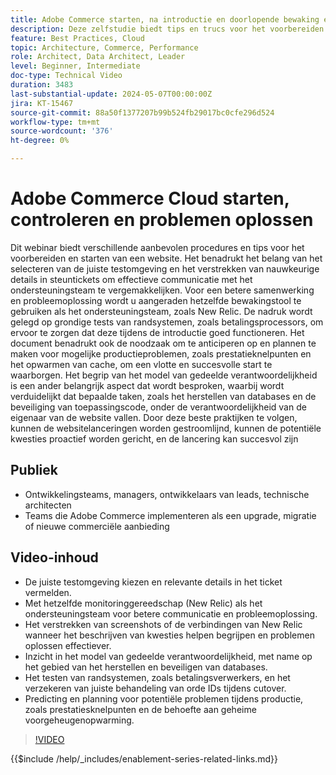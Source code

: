 ```yaml
---
title: Adobe Commerce starten, na introductie en doorlopende bewaking en probleemoplossing
description: Deze zelfstudie biedt tips en trucs voor het voorbereiden en lanceren van een website. Het kiezen van de juiste het opvoeren omgeving, die relevante details in steunkaartjes verstrekt, en het gebruiken van het zelfde controlehulpmiddel zoals het ondersteuningsteam voor betere mededeling. Benadruk de behoefte om randsystemen, zoals betalingsbewerkers grondig te testen, en planning voor potentiële productiekwesties zoals prestatiesknelpunten en geheim voorgeheugenopwarming. Er wordt ook gewezen op effectieve communicatie, proactieve planning en inzicht in het model van gedeelde verantwoordelijkheid. Als u deze beste werkwijzen volgt, kunt u de lanceringen van websites vloeiender en succesvoller maken.
feature: Best Practices, Cloud
topic: Architecture, Commerce, Performance
role: Architect, Data Architect, Leader
level: Beginner, Intermediate
doc-type: Technical Video
duration: 3483
last-substantial-update: 2024-05-07T00:00:00Z
jira: KT-15467
source-git-commit: 88a50f1377207b99b524fb29017bc0cfe296d524
workflow-type: tm+mt
source-wordcount: '376'
ht-degree: 0%

---
```


# Adobe Commerce Cloud starten, controleren en problemen oplossen

Dit webinar biedt verschillende aanbevolen procedures en tips voor het voorbereiden en starten van een website. Het benadrukt het belang van het selecteren van de juiste testomgeving en het verstrekken van nauwkeurige details in steuntickets om effectieve communicatie met het ondersteuningsteam te vergemakkelijken. Voor een betere samenwerking en probleemoplossing wordt u aangeraden hetzelfde bewakingstool te gebruiken als het ondersteuningsteam, zoals New Relic. De nadruk wordt gelegd op grondige tests van randsystemen, zoals betalingsprocessors, om ervoor te zorgen dat deze tijdens de introductie goed functioneren. Het document benadrukt ook de noodzaak om te anticiperen op en plannen te maken voor mogelijke productieproblemen, zoals prestatieknelpunten en het opwarmen van cache, om een vlotte en succesvolle start te waarborgen. Het begrip van het model van gedeelde verantwoordelijkheid is een ander belangrijk aspect dat wordt besproken, waarbij wordt verduidelijkt dat bepaalde taken, zoals het herstellen van databases en de beveiliging van toepassingscode, onder de verantwoordelijkheid van de eigenaar van de website vallen. Door deze beste praktijken te volgen, kunnen de websitelanceringen worden gestroomlijnd, kunnen de potentiële kwesties proactief worden gericht, en de lancering kan succesvol zijn

## Publiek

* Ontwikkelingsteams, managers, ontwikkelaars van leads, technische architecten
* Teams die Adobe Commerce implementeren als een upgrade, migratie of nieuwe commerciële aanbieding

## Video-inhoud

* De juiste testomgeving kiezen en relevante details in het ticket vermelden.
* Met hetzelfde monitoringgereedschap (New Relic) als het ondersteuningsteam voor betere communicatie en probleemoplossing.
* Het verstrekken van screenshots of de verbindingen van New Relic wanneer het beschrijven van kwesties helpen begrijpen en problemen oplossen effectiever.
* Inzicht in het model van gedeelde verantwoordelijkheid, met name op het gebied van het herstellen en beveiligen van databases.
* Het testen van randsystemen, zoals betalingsverwerkers, en het verzekeren van juiste behandeling van orde IDs tijdens cutover.
* Predicting en planning voor potentiële problemen tijdens productie, zoals prestatiesknelpunten en de behoefte aan geheime voorgeheugenopwarming.


>[!VIDEO](https://video.tv.adobe.com/v/3428990?learn=on)

{{$include /help/_includes/enablement-series-related-links.md}}
